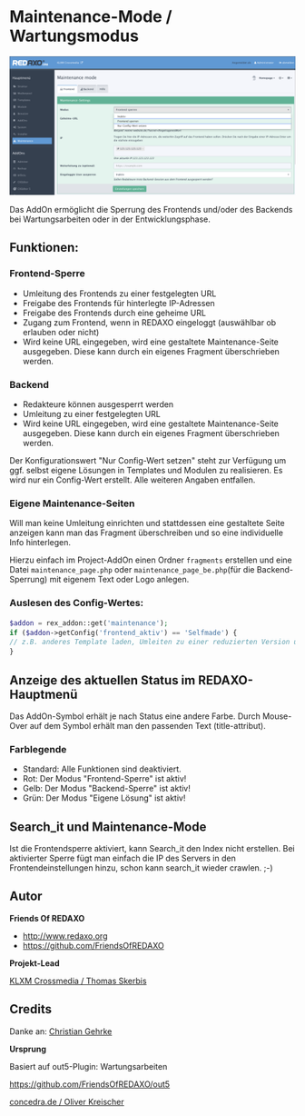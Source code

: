 # Maintenance-Mode / Wartungsmodus

![Screenshot](https://raw.githubusercontent.com/FriendsOfREDAXO/maintenance/assets/Maintenance.png)

Das AddOn ermöglicht die Sperrung des Frontends und/oder des Backends bei Wartungsarbeiten oder in der Entwicklungsphase. 

## Funktionen:

### Frontend-Sperre
- Umleitung des Frontends zu einer festgelegten URL
- Freigabe des Frontends für hinterlegte IP-Adressen
- Freigabe des Frontends durch eine geheime URL
- Zugang zum Frontend, wenn in REDAXO eingeloggt (auswählbar ob erlauben oder nicht)
- Wird keine URL eingegeben, wird eine gestaltete Maintenance-Seite ausgegeben. Diese kann durch ein eigenes Fragment überschrieben werden. 

### Backend
- Redakteure können ausgesperrt werden
- Umleitung zu einer festgelegten URL
- Wird keine URL eingegeben, wird eine gestaltete Maintenance-Seite ausgegeben. Diese kann durch ein eigenes Fragment überschrieben werden. 

Der Konfigurationswert "Nur Config-Wert setzen" steht zur Verfügung um ggf. selbst eigene Lösungen in Templates und Modulen zu realisieren. Es wird nur ein Config-Wert erstellt. Alle weiteren Angaben entfallen.  

### Eigene Maintenance-Seiten

Will man keine Umleitung einrichten und stattdessen eine gestaltete Seite anzeigen kann man das Fragment überschreiben und so eine individuelle Info hinterlegen.  

Hierzu einfach im Project-AddOn einen Ordner `fragments` erstellen und eine Datei `maintenance_page.php`  oder `maintenance_page_be.php`(für die Backend-Sperrung) mit eigenem Text oder Logo anlegen. 

### Auslesen des Config-Wertes: 
``` php
$addon = rex_addon::get('maintenance');
if ($addon->getConfig('frontend_aktiv') == 'Selfmade') {
// z.B. anderes Template laden, Umleiten zu einer reduzierten Version usw. 
}
```

## Anzeige des aktuellen Status im REDAXO-Hauptmenü
Das AddOn-Symbol erhält je nach Status eine andere Farbe. Durch Mouse-Over auf dem Symbol erhält man den passenden Text (title-attribut). 

### Farblegende
- Standard: Alle Funktionen sind deaktiviert. 
- Rot: Der Modus "Frontend-Sperre" ist aktiv!
- Gelb: Der Modus "Backend-Sperre" ist aktiv!
- Grün: Der Modus "Eigene Lösung" ist aktiv! 

## Search_it und Maintenance-Mode 

Ist die Frontendsperre aktiviert, kann Search_it den Index nicht erstellen. 
Bei aktivierter Sperre fügt man einfach die IP des Servers in den Frontendeinstellungen hinzu, schon kann search_it wieder crawlen. ;-) 

## Autor

**Friends Of REDAXO**

* http://www.redaxo.org
* https://github.com/FriendsOfREDAXO

**Projekt-Lead**

[KLXM Crossmedia / Thomas Skerbis](https://klxm.de)

## Credits
Danke an: 
[Christian Gehrke](https://github.com/chrison94)

**Ursprung**

Basiert auf out5-Plugin: Wartungsarbeiten 

https://github.com/FriendsOfREDAXO/out5

[concedra.de / Oliver Kreischer](http://concedra.de)


